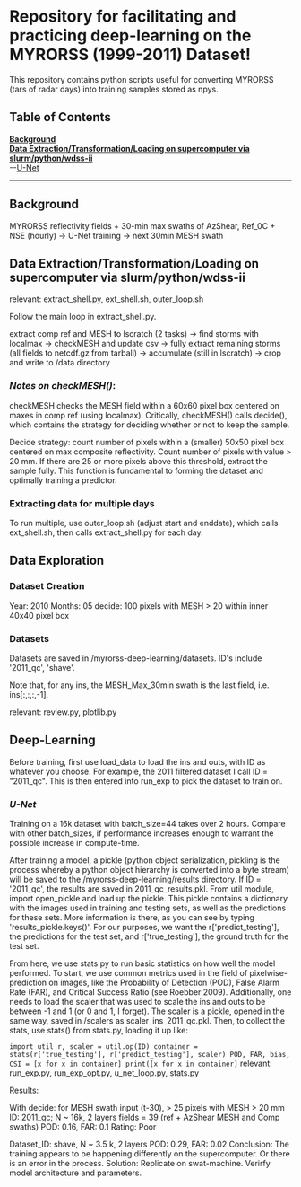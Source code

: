 # Repository for facilitating and practicing deep-learning on the MYRORSS (1999-2011) Dataset!

This repository contains python scripts useful for converting MYRORSS (tars of radar days) into training samples stored as npys. 
## Table of Contents

**[Background](#background)**<br>
**[Data Extraction/Transformation/Loading on supercomputer via slurm/python/wdss-ii](#placeholder)**<br>
--[U-Net](#vmrms-processing-details)<br>

---

## Background

MYRORSS reflectivity fields + 30-min max swaths of AzShear, Ref_0C + NSE (hourly) -> U-Net training -> next 30min MESH swath 

## Data Extraction/Transformation/Loading on supercomputer via slurm/python/wdss-ii

relevant: extract_shell.py, ext_shell.sh, outer_loop.sh

Follow the main loop in extract_shell.py. 

extract comp ref and MESH to lscratch (2 tasks) -> find storms with localmax -> checkMESH and update csv -> fully extract remaining storms (all fields to netcdf.gz from tarball) -> accumulate (still in lscratch) -> crop and write to /data directory 

### *Notes on checkMESH()*: 

checkMESH checks the MESH field within a 60x60 pixel box centered on maxes in comp ref (using localmax). Critically, checkMESH() calls decide(), which contains the strategy for deciding whether or not to keep the sample. 

Decide strategy: count number of pixels within a (smaller) 50x50 pixel box centered on max composite reflectivity. Count number of pixels with value > 20 mm. If there are 25 or more pixels above this threshold, extract the sample fully. This function is fundamental to forming the dataset and optimally training a predictor.

### Extracting data for multiple days

To run multiple, use outer_loop.sh (adjust start and enddate), which calls ext_shell.sh, then calls extract_shell.py for each day. 

## Data Exploration

### Dataset Creation

Year: 2010
Months: 05
decide: 100 pixels with MESH > 20 within inner 40x40 pixel box 

### Datasets

Datasets are saved in /myrorss-deep-learning/datasets. ID's include '2011_qc', 'shave'. 

Note that, for any ins, the MESH_Max_30min swath is the last field, i.e. ins[:,:,:,-1]. 

relevant: review.py, plotlib.py

## Deep-Learning

Before training, first use load_data to load the ins and outs, with ID as whatever you choose. For example, the 2011 filtered dataset I call ID = "2011_qc". This is then entered into run_exp to pick the dataset to train on. 

### *U-Net*

Training on a 16k dataset with batch_size=44 takes over 2 hours. Compare with other batch_sizes, if performance increases enough to warrant the possible increase in compute-time.

After training a model, a pickle (python object serialization, pickling is the process whereby a python object hierarchy is converted into a byte stream) will be saved to the /myrorss-deep-learning/results directory. If ID = '2011_qc', the results are saved in 2011_qc_results.pkl. From util module, import open_pickle and load up the pickle. This pickle contains a dictionary with the images used in training and testing sets, as well as the predictions for these sets. More information is there, as you can see by typing 'results_pickle.keys()'. For our purposes, we want the r['predict_testing'], the predictions for the test set, and r['true_testing'], the ground truth for the test set.

From here, we use stats.py to run basic statistics on how well the model performed. To start, we use common metrics used in the field of pixelwise-prediction on images, like the Probability of Detection (POD), False Alarm Rate (FAR), and Critical Success Ratio (see Roebber 2009). Additionally, one needs to load the scaler that was used to scale the ins and outs to be between -1 and 1 (or 0 and 1, I forget). The scaler is a pickle, opened in the same way, saved in /scalers as scaler_ins_2011_qc.pkl. Then, to collect the stats, use stats() from stats.py, loading it up like: 

`
import util
r, scaler = util.op(ID)
container = stats(r['true_testing'], r['predict_testing'], scaler)
POD, FAR, bias, CSI = [x for x in container]
print([x for x in container]
`
relevant: run_exp.py, run_exp_opt.py, u_net_loop.py, stats.py

Results:

With decide: for MESH swath input (t-30), > 25 pixels with MESH > 20 mm
ID: 2011_qc; N ~ 16k, 2 layers
fields = 39 (ref + AzShear MESH and Comp swaths) 
POD: 0.16, FAR: 0.1 
Rating: Poor

Dataset_ID: shave, N ~ 3.5 k, 2 layers
POD: 0.29, FAR: 0.02
Conclusion: The training appears to be happening differently on the supercomputer. Or there is an error in the process. Solution: Replicate on swat-machine. Verirfy model architecture and parameters. 

